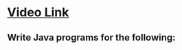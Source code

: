 # [Video Link](https://youtu.be/TAtrPoaJ7gc)

## Write Java programs for the following:

<!-- 1. Write a program to print whether a number is even or odd, also take
	input from the user.  DONE -->


<!-- 2. Take name as input and print a greeting message for that particular name. Done on Same data above  DONE-->


<!-- 3. Write a program to input principal, time, and rate (P, T, R) from the user and
	find Simple Interest. DONE -->

<!-- 4. Take in two numbers and an operator (+, -, *, /) and calculate the value.
(Use if conditions)  DONE-->



<!-- 5. Take 2 numbers as input and print the largest number. DONE-->

<!-- 6. Input currency in rupees and output in USD. DONE -->

<!-- 7. To calculate Fibonacci Series up to n numbers. DONE -->

<!-- 8. To find out whether the given String is Palindrome or not.DONE  -->

<!-- 9. To find Armstrong Number between two given number. DONE-->


